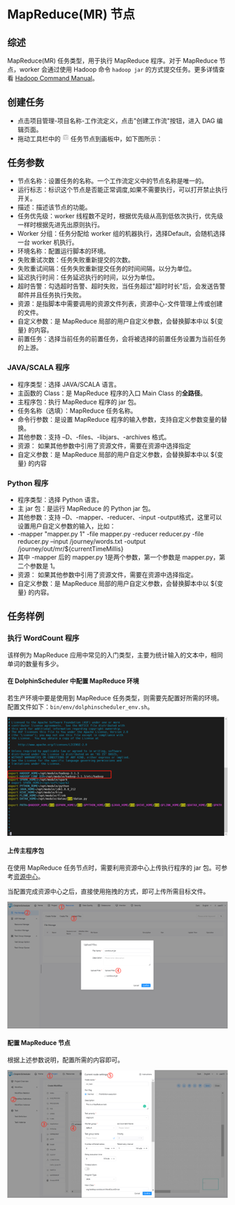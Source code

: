 # MapReduce(MR) 节点

## 综述

MapReduce(MR) 任务类型，用于执行 MapReduce 程序。对于 MapReduce 节点，worker 会通过使用 Hadoop 命令 `hadoop jar` 的方式提交任务。更多详情查看 [Hadoop Command Manual](https://hadoop.apache.org/docs/r3.2.4/hadoop-project-dist/hadoop-common/CommandsManual.html#jar)。

## 创建任务

- 点击项目管理-项目名称-工作流定义，点击"创建工作流"按钮，进入 DAG 编辑页面。
- 拖动工具栏中的 <img src="../../../../img/tasks/icons/mr.png" width="15"/> 任务节点到画板中，如下图所示：

## 任务参数

- 节点名称：设置任务的名称。一个工作流定义中的节点名称是唯一的。
- 运行标志：标识这个节点是否能正常调度,如果不需要执行，可以打开禁止执行开关。
- 描述：描述该节点的功能。
- 任务优先级：worker 线程数不足时，根据优先级从高到低依次执行，优先级一样时根据先进先出原则执行。
- Worker 分组：任务分配给 worker 组的机器执行，选择Default，会随机选择一台 worker 机执行。
- 环境名称：配置运行脚本的环境。
- 失败重试次数：任务失败重新提交的次数。
- 失败重试间隔：任务失败重新提交任务的时间间隔，以分为单位。
- 延迟执行时间：任务延迟执行的时间，以分为单位。
- 超时告警：勾选超时告警、超时失败，当任务超过"超时时长"后，会发送告警邮件并且任务执行失败。
- 资源：是指脚本中需要调用的资源文件列表，资源中心-文件管理上传或创建的文件。
- 自定义参数：是 MapReduce 局部的用户自定义参数，会替换脚本中以 ${变量} 的内容。
- 前置任务：选择当前任务的前置任务，会将被选择的前置任务设置为当前任务的上游。

### JAVA/SCALA 程序

- 程序类型：选择 JAVA/SCALA 语言。
- 主函数的 Class：是 MapReduce 程序的入口 Main Class 的**全路径**。
- 主程序包：执行 MapReduce 程序的 jar 包。
- 任务名称（选填）：MapReduce 任务名称。
- 命令行参数：是设置 MapReduce 程序的输入参数，支持自定义参数变量的替换。
- 其他参数：支持 –D、-files、-libjars、-archives 格式。
- 资源： 如果其他参数中引用了资源文件，需要在资源中选择指定
- 自定义参数：是 MapReduce 局部的用户自定义参数，会替换脚本中以 ${变量} 的内容

### Python 程序

- 程序类型：选择 Python 语言。
- 主 jar 包：是运行 MapReduce 的 Python jar 包。
- 其他参数：支持 –D、-mapper、-reducer、-input  -output格式，这里可以设置用户自定义参数的输入，比如：
- -mapper  "mapper.py 1"  -file mapper.py   -reducer reducer.py  -file reducer.py –input /journey/words.txt -output /journey/out/mr/${currentTimeMillis}
- 其中 -mapper 后的 mapper.py 1是两个参数，第一个参数是 mapper.py，第二个参数是 1。
- 资源： 如果其他参数中引用了资源文件，需要在资源中选择指定。
- 自定义参数：是 MapReduce 局部的用户自定义参数，会替换脚本中以 ${变量} 的内容。

## 任务样例

###  执行 WordCount 程序

该样例为 MapReduce 应用中常见的入门类型，主要为统计输入的文本中，相同单词的数量有多少。

#### 在 DolphinScheduler 中配置 MapReduce 环境

若生产环境中要是使用到 MapReduce 任务类型，则需要先配置好所需的环境。配置文件如下：`bin/env/dolphinscheduler_env.sh`。

![mr_configure](../../../../img/tasks/demo/mr_task01.png)

#### 上传主程序包

在使用 MapReduce 任务节点时，需要利用资源中心上传执行程序的 jar 包。可参考[资源中心](../resource/configuration.md)。

当配置完成资源中心之后，直接使用拖拽的方式，即可上传所需目标文件。

![resource_upload](../../../../img/tasks/demo/upload_jar.png)

#### 配置 MapReduce 节点

根据上述参数说明，配置所需的内容即可。

![demo-mr-simple](../../../../img/tasks/demo/mr_task02.png)
